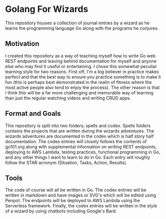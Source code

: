 # Golang For Wizards

This repository houses a collection of journal entries by a wizard as he learns the programming language Go along with the programs he conjures.

## Motivation

I created this repository as a way of teaching myself how to write Go web REST endpoints and leaving behind documentation for myself and anyone else who may find it useful or entertaining. I chose this somewhat peculiar learning style for two reasons. First off, I'm a big believer in practice makes perfect and that the best way to ensure you practice something is to make it fun (this is perhaps best demonstrated in the realm of fitness where the most active people also tend to enjoy the process). The other reason is that I think this will be a far more challenging and memorable way of learning than just the regular watching videos and writing CRUD apps.

## Format and Goals

This repository is split into two folders; spells and codex. Spells folders contains the projects that are written during the wizards adventures. The wizards adventures are documented in the codex which is half story half documentation. The codex entries will closely follows the contents of go101.org along with supplemental information on writing REST endpoints, deploying to AWS Lambda, testing practices, functional programming in Go, and any other things I want to learn to do in Go. Each entry will roughly follow the STAR acronym (Situation, Tasks, Action, Results).

## Tools

The code of course will all be written in Go. The codex entries will be written in markdown and have images or SVG's which will be edited using Penpot. The endpoints will be deployed to AWS Lambda using the Serverless framework. Finally, the codex entries will be written in the style of a wizard by using chatbots including Google's Bard.